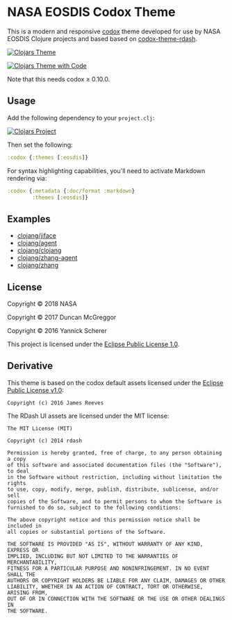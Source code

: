 # NASA EOSDIS Codox Theme

This is a modern and responsive [codox][codox] theme developed for
use by NASA EOSDIS Clojure projects and based based on
[codox-theme-rdash](https://github.com/xsc/codox-theme-rdash).

[![Clojars Theme](https://raw.githubusercontent.com/cmr-exchange/codox-theme/master/screenshots/screen-1-thumb.png)](https://raw.githubusercontent.com/cmr-exchange/codox-theme/master/screenshots/screen-1.png)

[![Clojars Theme with Code](https://raw.githubusercontent.com/cmr-exchange/codox-theme/master/screenshots/screen-2-thumb.png)](https://raw.githubusercontent.com/cmr-exchange/codox-theme/master/screenshots/screen-2.png)

Note that this needs codox ≥ 0.10.0.

[codox]: https://github.com/weavejester/codox


## Usage

Add the following dependency to your `project.clj`:

[![Clojars Project](https://img.shields.io/clojars/v/gov.nasa.earthdata/codox-theme.svg)](https://clojars.org/gov.nasa.earthdata/codox-theme)

Then set the following:

```clojure
:codox {:themes [:eosdis]}
```

For syntax highlighting capabilities, you'll need to activate Markdown rendering
via:

```clojure
:codox {:metadata {:doc/format :markdown}
        :themes [:eosdis]}
```


## Examples

- [clojang/jiface](https://clojang.github.io/jiface/)
- [clojang/agent](https://clojang.github.io/agent)
- [clojang/clojang](https://clojang.github.io/clojang)
- [clojang/zhang-agent](https://clojang.github.io/zhang-agent)
- [clojang/zhang](https://clojang.github.io/zhang)


## License

Copyright &copy; 2018 NASA

Copyright &copy; 2017 Duncan McGreggor

Copyright &copy; 2016 Yannick Scherer

This project is licensed under the [Eclipse Public License 1.0][license].

[license]: https://www.eclipse.org/legal/epl-v10.html

## Derivative

This theme is based on the codox default assets licensed under the
[Eclipse Public License v1.0][epl]:

```
Copyright (c) 2016 James Reeves
```

[epl]: http://www.eclipse.org/legal/epl-v10.html

The RDash UI assets are licensed under the MIT license:

```
The MIT License (MIT)

Copyright (c) 2014 rdash

Permission is hereby granted, free of charge, to any person obtaining a copy
of this software and associated documentation files (the "Software"), to deal
in the Software without restriction, including without limitation the rights
to use, copy, modify, merge, publish, distribute, sublicense, and/or sell
copies of the Software, and to permit persons to whom the Software is
furnished to do so, subject to the following conditions:

The above copyright notice and this permission notice shall be included in
all copies or substantial portions of the Software.

THE SOFTWARE IS PROVIDED "AS IS", WITHOUT WARRANTY OF ANY KIND, EXPRESS OR
IMPLIED, INCLUDING BUT NOT LIMITED TO THE WARRANTIES OF MERCHANTABILITY,
FITNESS FOR A PARTICULAR PURPOSE AND NONINFRINGEMENT. IN NO EVENT SHALL THE
AUTHORS OR COPYRIGHT HOLDERS BE LIABLE FOR ANY CLAIM, DAMAGES OR OTHER
LIABILITY, WHETHER IN AN ACTION OF CONTRACT, TORT OR OTHERWISE, ARISING FROM,
OUT OF OR IN CONNECTION WITH THE SOFTWARE OR THE USE OR OTHER DEALINGS IN
THE SOFTWARE.
```
